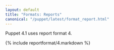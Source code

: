```yaml
---
layout: default
title: "Formats: Reports"
canonical: "/puppet/latest/format_report.html"
---
```



Puppet 4.1 uses report format 4.

{% include reportformat/4.markdown %}
